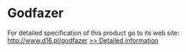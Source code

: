 # Godfazer
For detailed specification of this product go to its web site: http://www.d16.pl/godfazer
[>> Detailed information](https://secure.shareit.com/shareit/product.html?productid=300966551&affiliateid=200057808)